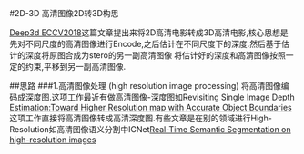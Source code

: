 #2D-3D 高清图像2D转3D构思

   [Deep3d ECCV2018](http://arxiv.org/pdf/1604.03650.pdf)这篇文章提出来将2D高清电影转成3D高清电影,核心思想是
先对不同尺度的高清图像进行Encode,之后估计在不同尺度下的深度.然后基于估计的深度将原图合成为stero的另一副高清图像
将估计好的深度和高清图像按照一定的约束,平移到另一副高清图像.

##思路
###1.高清图像处理 (high resolution image processing)
    将高清图像编码成深度图.这项工作最近有做高清图像-深度图如[Revisiting Single Image Depth Estimation:Toward Higher Resolution map with Accurate Object Boundaries](https://arxiv.org/pdf/1803.08673.pdf)这项工作直接将高清图像转成高清深度图.有些文章是在别的领域进行High-Resolution如高清图像语义分割中ICNet[Real-Time Semantic Segmentation on high-resolution images](https://arxiv.org/pdf/1704.08545.pdf)

